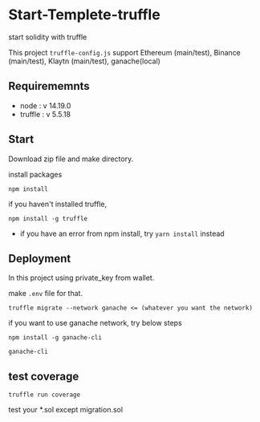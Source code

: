 # Start-Templete-truffle
start solidity with truffle 

This project `truffle-config.js` support Ethereum (main/test), Binance (main/test), Klaytn (main/test), ganache(local)

## Requirememnts
- node : v 14.19.0
- truffle : v 5.5.18

## Start
Download zip file and make directory.

install packages
```
npm install
```
if you haven't installed truffle, 
```
npm install -g truffle
```
* if you have an error from npm install, try `yarn install` instead

## Deployment

In this project using private_key from wallet. 

make `.env` file for that.

```
truffle migrate --network ganache <= (whatever you want the network)
```
if you want to use ganache network, try below steps
```
npm install -g ganache-cli

ganache-cli
```

## test coverage 
```
truffle run coverage
```

test your *.sol except migration.sol

